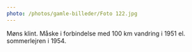 ```yaml
---
photo: /photos/gamle-billeder/Foto 122.jpg
---
```

Møns klint. Måske i forbindelse med 100 km vandring i 1951 el. sommerlejren i 1954.

